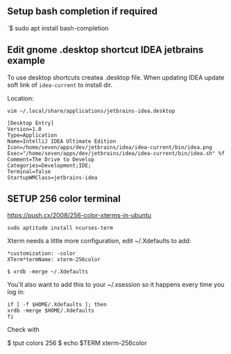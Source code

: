 ## Setup bash completion if required

`$ sudo apt install bash-completion


## Edit gnome .desktop shortcut IDEA jetbrains example

To use desktop shortcuts createa .desktop file. When updating IDEA update soft link of `idea-current` to install dir.

Location:

`vim ~/.local/share/applications/jetbrains-idea.desktop`

```
[Desktop Entry]
Version=1.0
Type=Application
Name=IntelliJ IDEA Ultimate Edition
Icon=/home/seven/apps/dev/jetbrains/idea/idea-current/bin/idea.png
Exec="/home/seven/apps/dev/jetbrains/idea/idea-current/bin/idea.sh" %f
Comment=The Drive to Develop
Categories=Development;IDE;
Terminal=false
StartupWMClass=jetbrains-idea
```

## SETUP 256 color terminal

https://push.cx/2008/256-color-xterms-in-ubuntu

`sudo aptitude install ncurses-term`

Xterm needs a little more configuration, edit ~/.Xdefaults to add:

```
*customization: -color
XTerm*termName: xterm-256color
```

`$ xrdb -merge ~/.Xdefaults`

You'll also want to add this to your ~/.xsession so it happens every time you log in:

```
if [ -f $HOME/.Xdefaults ]; then
xrdb -merge $HOME/.Xdefaults
fi
```

Check with

$ tput colors
256
$ echo $TERM
xterm-256color

